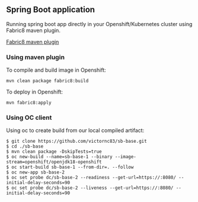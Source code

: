 ## Spring Boot application
Running spring boot app directly in your Openshift/Kubernetes cluster using Fabric8 maven plugin.

[Fabric8 maven plugin](https://github.com/fabric8io/fabric8-maven-plugin)

### Using maven plugin

To compile and build image in Openshift:
```
mvn clean package fabric8:build
```
To deploy in Openshift:
```
mvn fabric8:apply
```

### Using OC client

Using oc to create build from our local compiled artifact:
```
$ git clone https://github.com/victornc83/sb-base.git
$ cd ./sb-base
$ mvn clean package -DskipTests=true
$ oc new-build --name=sb-base-1 --binary --image-stream=openshift/openjdk18-openshift
$ oc start-build sb-base-1 --from-dir=. --follow
$ oc new-app sb-base-2
$ oc set probe dc/sb-base-2 --readiness --get-url=https://:8080/ --initial-delay-seconds=90
$ oc set probe dc/sb-base-2 --liveness --get-url=https://:8080/ --initial-delay-seconds=90
```
